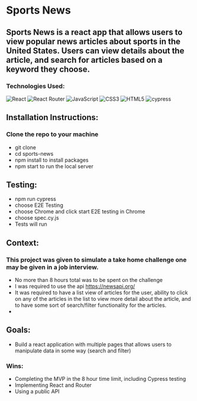 # Sports News

## Sports News is a react app that allows users to view popular news articles about sports in the United States. Users can view details about the article, and search for articles based on a keyword they choose. 

### Technologies Used:
![React](https://img.shields.io/badge/react-%2320232a.svg?style=for-the-badge&logo=react&logoColor=%2361DAFB) ![React Router](https://img.shields.io/badge/React_Router-CA4245?style=for-the-badge&logo=react-router&logoColor=white) 	![JavaScript](https://img.shields.io/badge/javascript-%23323330.svg?style=for-the-badge&logo=javascript&logoColor=%23F7DF1E) ![CSS3](https://img.shields.io/badge/css3-%231572B6.svg?style=for-the-badge&logo=css3&logoColor=white) ![HTML5](https://img.shields.io/badge/html5-%23E34F26.svg?style=for-the-badge&logo=html5&logoColor=white) ![cypress](https://img.shields.io/badge/-cypress-%23E5E5E5?style=for-the-badge&logo=cypress&logoColor=058a5e)

## Installation Instructions:
### Clone the repo to your machine
- git clone 
- cd sports-news
- npm install to install packages
- npm start to run the local server

## Testing:
- npm run cypress
- choose E2E Testing
- choose Chrome and click start E2E testing in Chrome
- choose spec.cy.js
- Tests will run

## Context:
### This project was given to simulate a take home challenge one may be given in a job interview. 
- No more than 8 hours total was to be spent on the challenge
- I was required to use the api https://newsapi.org/
- It was required to have a list view of articles for the user, ability to click on any of the articles in the list to view more detail about the article, and to have some sort of search/filter functionality for the articles.
- 
## Goals:
- Build a react application with multiple pages that allows users to manipulate data in some way (search and filter)
### Wins:
- Completing the MVP in the 8 hour time limit, including Cypress testing
- Implementing React and Router
- Using a public API
